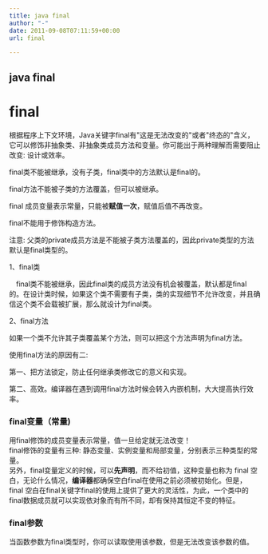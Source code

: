 ```yaml
---
title: java final
author: "-"
date: 2011-09-08T07:11:59+00:00
url: final

---
```

## java final
# final
根据程序上下文环境，Java关键字final有"这是无法改变的"或者"终态的"含义，它可以修饰非抽象类、非抽象类成员方法和变量。你可能出于两种理解而需要阻止改变: 设计或效率。

final类不能被继承，没有子类，final类中的方法默认是final的。

final方法不能被子类的方法覆盖，但可以被继承。

final 成员变量表示常量，只能被**赋值一次**，赋值后值不再改变。

final不能用于修饰构造方法。

注意: 父类的private成员方法是不能被子类方法覆盖的，因此private类型的方法默认是final类型的。

1、final类
  
　final类不能被继承，因此final类的成员方法没有机会被覆盖，默认都是final的。在设计类时候，如果这个类不需要有子类，类的实现细节不允许改变，并且确信这个类不会载被扩展，那么就设计为final类。

2、final方法
  
如果一个类不允许其子类覆盖某个方法，则可以把这个方法声明为final方法。
  
使用final方法的原因有二: 
  
第一、把方法锁定，防止任何继承类修改它的意义和实现。
  
第二、高效。编译器在遇到调用final方法时候会转入内嵌机制，大大提高执行效率。

### final变量（常量)
用final修饰的成员变量表示常量，值一旦给定就无法改变！  
final修饰的变量有三种: 静态变量、实例变量和局部变量，分别表示三种类型的常量。  
另外，final变量定义的时候，可以**先声明**，而不给初值，这种变量也称为 final 空白，无论什么情况，**编译器**都确保空白final在使用之前必须被初始化。但是，final 空白在final关键字final的使用上提供了更大的灵活性，为此，一个类中的final数据成员就可以实现依对象而有所不同，却有保持其恒定不变的特征。

### final参数
当函数参数为final类型时，你可以读取使用该参数，但是无法改变该参数的值。